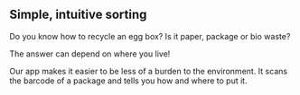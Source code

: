 <div>
  <div style="float:left;">
    <h2 id="simple-intuitive-sorting">Simple, intuitive sorting</h2>
    <p>Do you know how to recycle an egg box? Is it paper, package or bio waste?</p>
    <p>The answer can depend on where you live!</p>
    <p>Our app makes it easier to be less of a burden to the environment. It scans the barcode of a package and tells you how and where to put it.</p>
  </div
<img src="/assets/androidFrameScan.png" style="float:right;width:200px;" />
</div>
